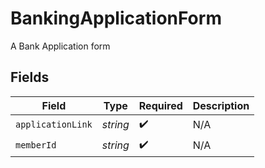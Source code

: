 # BankingApplicationForm

A Bank Application form


## Fields

| Field              | Type               | Required           | Description        |
| ------------------ | ------------------ | ------------------ | ------------------ |
| `applicationLink`  | *string*           | :heavy_check_mark: | N/A                |
| `memberId`         | *string*           | :heavy_check_mark: | N/A                |